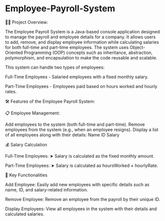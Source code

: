 # Employee-Payroll-System
👨‍💼 Project Overview:

The Employee Payroll System is a Java-based console application designed to manage the payroll and employee details for a company. It allows users to add, remove, and display employee information while calculating salaries for both full-time and part-time employees. The system uses Object-Oriented Programming (OOP) concepts such as inheritance, abstraction, polymorphism, and encapsulation to make the code reusable and scalable.

This system can handle two types of employees:

Full-Time Employees - Salaried employees with a fixed monthly salary.

Part-Time Employees - Employees paid based on hours worked and hourly rates.

🛠️ Features of the Employee Payroll System:

📋 Employee Management:

Add employees to the system (both full-time and part-time). Remove employees from the system (e.g., when an employee resigns). Display a list of all employees along with their details: Name ID Salary

💰 Salary Calculation

Full-Time Employees: ➤ Salary is calculated as the fixed monthly amount.

Part-Time Employees: ➤ Salary is calculated as hoursWorked × hourlyRate.

🌟 Key Functionalities

Add Employee: Easily add new employees with specific details such as name, ID, and salary-related information.

Remove Employee: Remove an employee from the payroll by their unique ID.

Display Employees: View all employees in the system with their details and calculated salaries.
